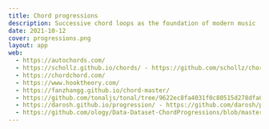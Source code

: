 ```yaml
---
title: Chord progressions
description: Successive chord loops as the foundation of modern music
date: 2021-10-12
cover: progressions.png
layout: app
web:
  - https://autochords.com/
  - https://schollz.github.io/chords/ - https://github.com/schollz/chords
  - https://chordchord.com/
  - https://www.hooktheory.com/
  - https://fanzhangg.github.io/chord-master/
  - https://github.com/tonaljs/tonal/tree/9622ec8fa4031f0c80515d278dfa06424bf159e5/packages/progression
  - https://darosh.github.io/progression/ - https://github.com/darosh/progression
  - https://github.com/ology/Data-Dataset-ChordProgressions/blob/master/share/Chord-Progressions.csv
---
```


<script setup>
  import progressions from '#/db/chord/progressions.yaml'
</script>

<chord-progressions :list="progressions" />
